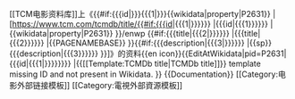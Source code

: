 [[TCM电影资料库]]上《{{#if:{{{id<includeonly>|</includeonly>}}}{{{1|}}}{{wikidata|property|P2631}}
 |[https://www.tcm.com/tcmdb/title/{{#if:{{{id<includeonly>|{{{1|}}}</includeonly>}}}
  |{{{id<includeonly>|{{{1}}}</includeonly>}}}
  |{{wikidata|property|P2631}}
 }}/enwp {{#if:{{{title<includeonly>|{{{2|}}}</includeonly>}}}
  |{{{title<includeonly>|{{{2}}}</includeonly>}}}
  |{{PAGENAMEBASE}}
 }}{{#if:{{{description|{{{3|}}}}}}
  |{{sp}}{{{description|{{{3}}}}}}
 }}]》的资料{{en icon}}<includeonly>{{EditAtWikidata|pid=P2631|{{{id|{{{1|}}}}}}}}</includeonly>
 |<span class="error">&#123;&#123;[[Template:TCMDb title|TCMDb title]]&#125;&#125; template missing ID and not present in Wikidata.</span>
}}
<noinclude>
{{Documentation}}
[[Category:电影外部链接模板]]
[[Category:電視外部資源模板]]
</noinclude>